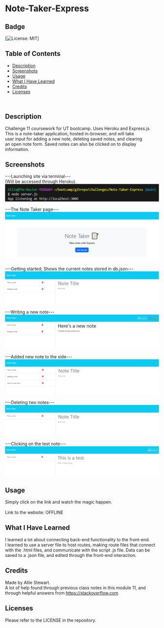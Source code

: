 # Note-Taker-Express

## Badge
[![License: MIT](https://img.shields.io/badge/License-MIT-yellow.svg)]
</br>

## Table of Contents
- [Description](#description)
- [Screenshots](#screenshots)
- [Usage](#usage)
- [What I Have Learned](#what-i-have-learned)
- [Credits](#credits)
- [Licenses](#licenses)
</br>

## Description
Challenge 11 coursework for UT bootcamp. Uses Heroku and Express.js. </br>
This is a note-taker application, hosted in-browser, and will take </br>
user input for adding a new note, deleting saved notes, and clearing </br>
an open note form. Saved notes can also be clicked on to display information. </br>

## Screenshots
---Launching site via terminal--- </br>
(Will be accessed through Heroku). </br>
![Alt text](images/1_launching_the_site.png)

---The Note Taker page--- </br>
![Alt text](images/2_main_page.png)

---Getting started; Shows the current notes stored in db.json--- </br>
![Alt text](images/3_current_notes.png)

---Writing a new note--- </br>
![Alt text](images/4_add_note.png)

---Added new note to the side--- </br>
![Alt text](images/5_note_added.png)

---Deleting two notes--- </br>
![Alt text](images/6_deleted_notes.png)

---Clicking on the test note--- </br>
![Alt text](images/7_clicking_on_old_note.png)

## Usage
Simply click on the link and watch the magic happen. </br>  
Link to the website: OFFLINE </br>

## What I Have Learned
I learned a lot about connecting back-end functionality to the front-end. </br>
I learned to use a server file to host routes, making route files that connect </br>
with the .html files, and communicate with the script .js file. Data can be  </br>
saved to a .json file, and edited through the front-end interaction. </br>

## Credits
Made by Allie Stewart. </br>
A lot of help found through previous class notes in this module 11, and </br>
through helpful answers from https://stackoverflow.com </br>

## Licenses
Please refer to the LICENSE in the repository. </br>
